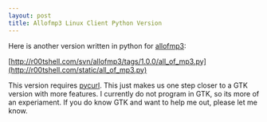 ```yaml
--- 
layout: post
title: Allofmp3 Linux Client Python Version
---
```

Here is another version written in python for [allofmp3](http://www.allofmp3.com/index2.shtml?affiliate=rshell):

[http://r00tshell.com/svn/allofmp3/tags/1.0.0/all_of_mp3.py](http://r00tshell.com/static/all_of_mp3.py)

This version requires [pycurl](http://pycurl.sourceforge.net). This just makes us one step closer to a GTK version with more features. I currently do not program in GTK, so its more of an experiament. If you do know GTK and want to help me out, please let me know.
